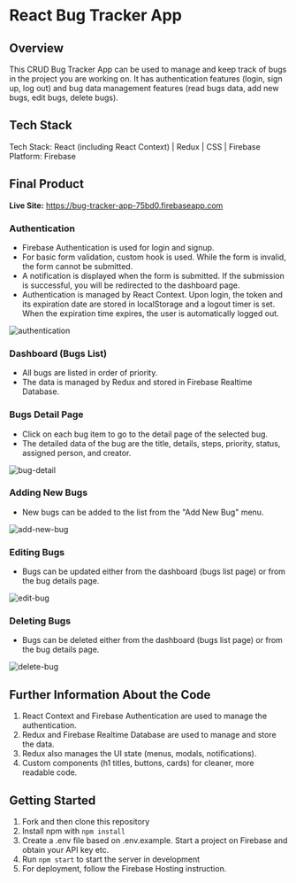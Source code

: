 # React Bug Tracker App

## Overview

This CRUD Bug Tracker App can be used to manage and keep track of bugs in the project you are working on. It has authentication features (login, sign up, log out) and bug data management features (read bugs data, add new bugs, edit bugs, delete bugs).

## Tech Stack
Tech Stack: React (including React Context) | Redux | CSS | Firebase<br>
Platform: Firebase

## Final Product

**Live Site:** https://bug-tracker-app-75bd0.firebaseapp.com

### Authentication
- Firebase Authentication is used for login and signup.
- For basic form validation, custom hook is used. While the form is invalid, the form cannot be submitted.
- A notification is displayed when the form is submitted. If the submission is successful, you will be redirected to the dashboard page.
- Authentication is managed by React Context. Upon login, the token and its expiration date are stored in localStorage and a logout timer is set. When the expiration time expires, the user is automatically logged out.

<img src="https://user-images.githubusercontent.com/82935527/133928109-5e72ebc4-2ddb-4ad8-97ef-d50cc844cb65.gif" alt="authentication" title="authentication">

### Dashboard (Bugs List)
- All bugs are listed in order of priority.
- The data is managed by Redux and stored in Firebase Realtime Database. 

### Bugs Detail Page
- Click on each bug item to go to the detail page of the selected bug.
- The detailed data of the bug are the title, details, steps, priority, status, assigned person, and creator.

<img src="https://user-images.githubusercontent.com/82935527/133928424-8270bd7f-bd35-4d94-b52f-caa62a697c3b.gif" alt="bug-detail" title="bug-detail">

### Adding New Bugs
- New bugs can be added to the list from the "Add New Bug" menu.

<img src="https://user-images.githubusercontent.com/82935527/133928578-3b077fcd-5b64-489b-9f19-00cf21cb63a5.gif" alt="add-new-bug" title="add-new-bug">

### Editing Bugs
- Bugs can be updated either from the dashboard (bugs list page) or from the bug details page.

<img src="https://user-images.githubusercontent.com/82935527/133929174-c8ea1447-caeb-47a7-891e-057820945dbb.gif" alt="edit-bug" title="edit-bug">

### Deleting Bugs
- Bugs can be deleted either from the dashboard (bugs list page) or from the bug details page.

<img src="https://user-images.githubusercontent.com/82935527/133929345-31d53b58-ec34-435e-92e9-8f98db418cd0.gif" alt="delete-bug" title="delete-bug">


## Further Information About the Code

1. React Context and Firebase Authentication are used to manage the authentication.
2. Redux and Firebase Realtime Database are used to manage and store the data.
3. Redux also manages the UI state (menus, modals, notifications). 
4. Custom components (h1 titles, buttons, cards) for cleaner, more readable code.

## Getting Started

1. Fork and then clone this repository
2. Install npm with `npm install`
3. Create a .env file based on .env.example. Start a project on Firebase and obtain your API key etc.
4. Run `npm start` to start the server in development
5. For deployment, follow the Firebase Hosting instruction.

